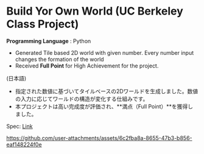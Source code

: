 # Build Yor Own World (UC Berkeley Class Project)
**Programming Language** : Python
- Generated Tile based 2D world with given number. Every number input changes the formation of the world
- Received **Full Point** for High Achievement for the project.

(日本語)
- 指定された数値に基づいてタイルベースの2Dワールドを生成しました。数値の入力に応じてワールドの構造が変化する仕組みです。
- 本プロジェクトは高い完成度が評価され、**満点（Full Point）**を獲得しました。

Spec: [Link](https://fa24.datastructur.es/projects/proj3/)


https://github.com/user-attachments/assets/6c2fba8a-8655-47b3-b856-eaf148224f0e

